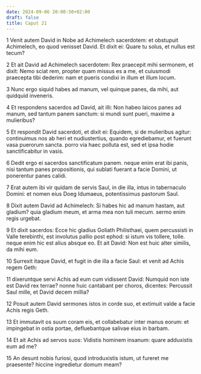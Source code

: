 ```yaml
---
date: 2024-09-06 20:00:50+02:00
draft: false
title: Caput 21
---
```





1 Venit autem David in Nobe ad Achimelech sacerdotem: et obstupuit Achimelech, eo quod venisset David. Et dixit ei: Quare tu solus, et nullus est tecum?

2 Et ait David ad Achimelech sacerdotem: Rex praecepit mihi sermonem, et dixit: Nemo sciat rem, propter quam missus es a me, et cuiusmodi praecepta tibi dederim: nam et pueris condixi in illum et illum locum.

3 Nunc ergo siquid habes ad manum, vel quinque panes, da mihi, aut quidquid inveneris.

4 Et respondens sacerdos ad David, ait illi: Non habeo laicos panes ad manum, sed tantum panem sanctum: si mundi sunt pueri, maxime a mulieribus?

5 Et respondit David sacerdoti, et dixit ei: Equidem, si de mulieribus agitur: continuimus nos ab heri et nudiustertius, quando egrediebamur, et fuerunt vasa puerorum sancta. porro via haec polluta est, sed et ipsa hodie sanctificabitur in vasis.

6 Dedit ergo ei sacerdos sanctificatum panem. neque enim erat ibi panis, nisi tantum panes propositionis, qui sublati fuerant a facie Domini, ut ponerentur panes calidi.

7 Erat autem ibi vir quidam de servis Saul, in die illa, intus in tabernaculo Domini: et nomen eius Doeg Idumaeus, potentissimus pastorum Saul.

8 Dixit autem David ad Achimelech: Si habes hic ad manum hastam, aut gladium? quia gladium meum, et arma mea non tuli mecum. sermo enim regis urgebat.

9 Et dixit sacerdos: Ecce hic gladius Goliath Philisthaei, quem percussisti in Valle terebinthi, est involutus pallio post ephod: si istum vis tollere, tolle. neque enim hic est alius absque eo. Et ait David: Non est huic alter similis, da mihi eum.

10 Surrexit itaque David, et fugit in die illa a facie Saul: et venit ad Achis regem Geth:

11 dixeruntque servi Achis ad eum cum vidissent David: Numquid non iste est David rex terrae? nonne huic cantabant per choros, dicentes: Percussit Saul mille, et David decem millia?

12 Posuit autem David sermones istos in corde suo, et extimuit valde a facie Achis regis Geth.

13 Et immutavit os suum coram eis, et collabebatur inter manus eorum: et impingebat in ostia portae, defluebantque salivae eius in barbam.

14 Et ait Achis ad servos suos: Vidistis hominem insanum: quare adduxistis eum ad me?

15 An desunt nobis furiosi, quod introduxistis istum, ut fureret me praesente? hiccine ingredietur domum meam?

